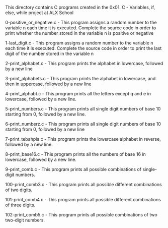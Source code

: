 This directory contains C programs created in the 0x01. C - Variables, if, else, while project at ALX School

0-positive_or_negative.c - This program assigns a random number to the variable n each time it is executed. Complete the source code in order to print whether the number stored in the variable n is positive or negative

1-last_digit.c - This program assigns a random number to the variable n each time it is executed. Complete the source code in order to print the last digit of the number stored in the variable n

2-print_alphabet.c - This program prints the alphabet in lowercase, followed by a new line

3-print_alphabets.c - This program prints the alphabet in lowercase, and then in uppercase, followed by a new line

4-print_alphabt.c - This program prints all the letters except q and e in lowercase, followed by a new line.

5-print_numbers.c - This program prints all single digit numbers of base 10 starting from 0, followed by a new line.

6-print_numberz.c - This program prints all single digit numbers of base 10 starting from 0, followed by a new line

7-print_tebahpla.c - This program prints the lowercase alphabet in reverse, followed by a new line.

8-print_base16.c - This program prints all the numbers of base 16 in lowercase, followed by a new line.

9-print_comb.c - This program prints all possible combinations of single-digit numbers.

100-print_comb3.c - This program prints all possible different combinations of two digits.

101-print_comb4.c - This program prints all possible different combinations of three digits.

102-print_comb5.c - This program prints all possible combinations of two two-digit numbers.


